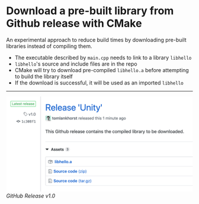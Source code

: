 Download a pre-built library from Github release with CMake
=====

An experimental approach to reduce build times by downloading pre-built libraries instead of compiling them. 

- The executable described by `main.cpp` needs to link to a library `libhello`
- `libhello`'s source and include files are in the repo
- CMake will try to download pre-compiled `libhello.a` before attempting to build the library itself
- If the download is successful, it will be used as an imported `libhello`

----

![The GitHub releases overview showing v1.0 with libhello.a](img/release.png)
_GitHub Release v1.0_